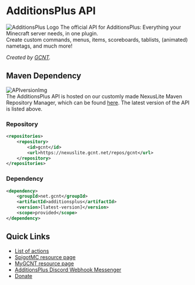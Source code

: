 # AdditionsPlus API
![AdditionsPlus Logo](https://www.gcnt.net/inc/img/spigot/additions/header.png)
The official API for AdditionsPlus: Everything your Minecraft server needs, in one plugin.  
Create custom commands, menus, items, scoreboards, tablists, (animated) nametags, and much more!  

_Created by [GCNT](https://www.gcnt.net/)._

## Maven Dependency
![APIversionImg](https://img.shields.io/nexus/gcnt/net.gcnt/additionsplus?server=https%3A%2F%2Fnexuslite.gcnt.net&label=Latest%20version)  
The AdditionsPlus API is hosted on our customly made NexusLite Maven Repository Manager, which can be found [here](https://nexuslite.gcnt.net/). The latest version of the API is listed above.

### Repository
```xml
<repositories>
    <repository>
        <id>gcnt</id>
        <url>https://nexuslite.gcnt.net/repos/gcnt</url>
    </repository>
</repositories>
```
### Dependency
```xml
<dependency>
    <groupId>net.gcnt</groupId>
    <artifactId>additionsplus</artifactId>
    <version>[latest-version]</version>
    <scope>provided</scope>
</dependency>
```

## Quick Links
- [List of actions](https://www.gcnt.net/additionsplus/actions)
- [SpigotMC resource page](https://www.gcnt.net/ap)
- [MyGCNT resource page](https://my.gcnt.net/plugins/AdditionsPlus)
- [AdditionsPlus Discord Webhook Messenger](https://additions.gcnt.net/index.php)
- [Donate](https://www.gcnt.net/donate)
